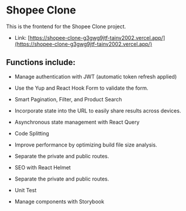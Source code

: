 # Shopee Clone

This is the frontend for the Shopee Clone project.

- Link: [https://shopee-clone-g3gwg9jtf-tainv2002.vercel.app/](https://shopee-clone-g3gwg9jtf-tainv2002.vercel.app/)
  
## Functions include:
- Manage authentication with JWT (automatic token refresh applied)

- Use the Yup and React Hook Form to validate the form.

- Smart Pagination, Filter, and Product Search

- Incorporate state into the URL to easily share results across devices.
  
- Asynchronous state management with React Query

- Code Splitting

- Improve performance by optimizing build file size analysis.

- Separate the private and public routes.

- SEO with React Helmet

- Separate the private and public routes.

- Unit Test

- Manage components with Storybook







